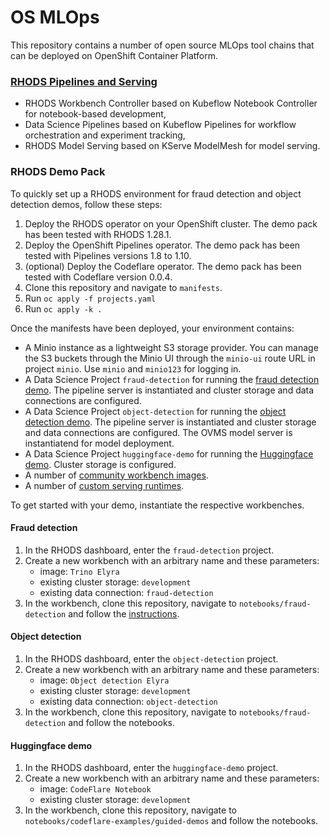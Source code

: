 # OS MLOps

This repository contains a number of open source MLOps tool chains that can be deployed on OpenShift Container Platform.

### [RHODS Pipelines and Serving](odh-kfp-modelmesh.md)

- RHODS Workbench Controller based on Kubeflow Notebook Controller for notebook-based development,
- Data Science Pipelines based on Kubeflow Pipelines for workflow orchestration and experiment tracking,
- RHODS Model Serving based on KServe ModelMesh for model serving.

### RHODS Demo Pack

To quickly set up a RHODS environment for fraud detection and object detection demos, follow these steps:
1. Deploy the RHODS operator on your OpenShift cluster. The demo pack has been tested with RHODS 1.28.1.
2. Deploy the OpenShift Pipelines operator. The demo pack has been tested with Pipelines versions 1.8 to 1.10.
3. (optional) Deploy the Codeflare operator. The demo pack has been tested with Codeflare version 0.0.4.
4. Clone this repository and navigate to `manifests`.
5. Run `oc apply -f projects.yaml`
6. Run `oc apply -k .`

Once the manifests have been deployed, your environment contains:
- A Minio instance as a lightweight S3 storage provider. You can manage the S3 buckets through the Minio UI through the `minio-ui` route URL in project `minio`. Use `minio` and `minio123` for logging in.
- A Data Science Project `fraud-detection` for running the [fraud detection demo](notebooks/fraud-detection/instructions.md). The pipeline server is instantiated and cluster storage and data connections are configured.
- A Data Science Project `object-detection` for running the [object detection demo](notebooks/object-detection-example). The pipeline server is instantiated and cluster storage and data connections are configured. The OVMS model server is instantiatend for model deployment.
- A Data Science Project `huggingface-demo` for running the [Huggingface demo](notebooks/codeflare-examples/guided-demos). Cluster storage is configured.
- A number of [community workbench images](manifests/odh/custom-notebooks.yaml).
- A number of [custom serving runtimes](manifests/odh/modelmesh/custom-runtimes.yaml).

To get started with your demo, instantiate the respective workbenches.

#### Fraud detection

1. In the RHODS dashboard, enter the `fraud-detection` project.
2. Create a new workbench with an arbitrary name and these parameters:
    - image: `Trino Elyra`
    - existing cluster storage: `development`
    - existing data connection: `fraud-detection`
3. In the workbench, clone this repository, navigate to `notebooks/fraud-detection` and follow the [instructions](notebooks/fraud-detection/instructions.md).

#### Object detection

1. In the RHODS dashboard, enter the `object-detection` project.
2. Create a new workbench with an arbitrary name and these parameters:
    - image: `Object detection Elyra`
    - existing cluster storage: `development`
    - existing data connection: `object-detection`
3. In the workbench, clone this repository, navigate to `notebooks/fraud-detection` and follow the notebooks.

#### Huggingface demo

1. In the RHODS dashboard, enter the `huggingface-demo` project.
2. Create a new workbench with an arbitrary name and these parameters:
    - image: `CodeFlare Notebook`
    - existing cluster storage: `development`
3. In the workbench, clone this repository, navigate to `notebooks/codeflare-examples/guided-demos` and follow the notebooks.